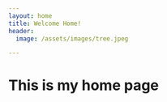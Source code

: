 ```yaml
---
layout: home
title: Welcome Home!
header:
  image: /assets/images/tree.jpeg

---
```


# This is my home page